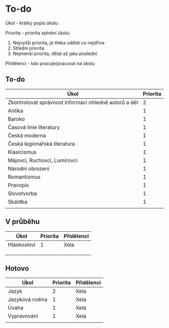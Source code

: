 # To-do

Úkol - krátký popis úkolu

Priorita - priorita splnění úkolu:
1. Nejvyšší priorita, je třeba udělat co nejdříve
2. Střední priorita
3. Nejmenší priorita, dělat až jako poslední

Přidělenci - kdo pracuje/pracoval na úkolu

## To-do

| Úkol                                                  | Priorita |
| ----------------------------------------------------- | -------- |
| Zkontrolovat správnost informací ohledně autorů a děl | 2        |
| Antika                                                | 1        |
| Baroko                                                | 1        |
| Časová linie literatury                               | 1        |
| Česká moderna                                         | 1        |
| Česká legionářská literatura                          | 1        |
| Klasicismus                                           | 1        |
| Májovci, Ruchovci, Lumírovci                          | 1        |
| Národní obrození                                      | 1        |
| Romantismus                                           | 1        |
| Pravopis                                              | 1        |
| Slovotvorba                                           | 1        |
| Skaldba                                               | 1        |
|                                                       |          |

## V průběhu

| Úkol        | Priorita | Přidělenci |
| ----------- | -------- | ---------- |
| Hláskosloví | 1        | Xela       |
|             |          |            |
|             |          |            |
|             |          |            |

## Hotovo

| Úkol            | Priorita | Přidělenci |
| --------------- | -------- | ---------- |
| Jazyk           | 2        | Xela       |
| Jazyková rodina | 1        | Xela       |
| Úvaha           | 1        | Xela       |
| Vypravování     | 1        | Xela       |
|                 |          |            |
